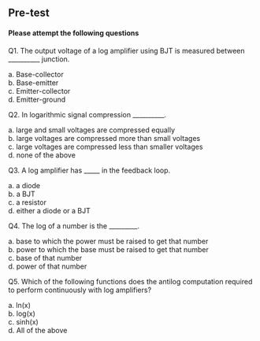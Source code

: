 ##  Pre-test
#### Please attempt the following questions

Q1. The output voltage of a log amplifier using BJT is measured between __________ junction.<br>

a.  Base-collector<br>
b.  Base-emitter<br>
c.  Emitter-collector<br>
d.  Emitter-ground<br>


Q2. In logarithmic signal compression __________.<br>

a.  large and small voltages are compressed equally<br>
b.  large voltages are compressed more than small voltages<br>
c.  large voltages are compressed less than smaller voltages<br>
d.  none of the above<br>


Q3. A log amplifier has _____ in the feedback loop.<br>

a.  a diode<br>
b.  a BJT<br>
c.  a resistor<br>
d.  either a diode or a BJT<br>


Q4. The log of a number is the _________.<br>

a.  base to which the power must be raised to get that number<br>
b.  power to which the base must be raised to get that number<br>
c.  base of that number<br>
d.  power of that number<br>


Q5. Which of the following functions does the antilog computation required to perform continuously with log amplifiers?<br>

a.  ln(x)<br>
b.  log(x)<br>
c.  sinh(x)<br>
d.  All of the above<br>



